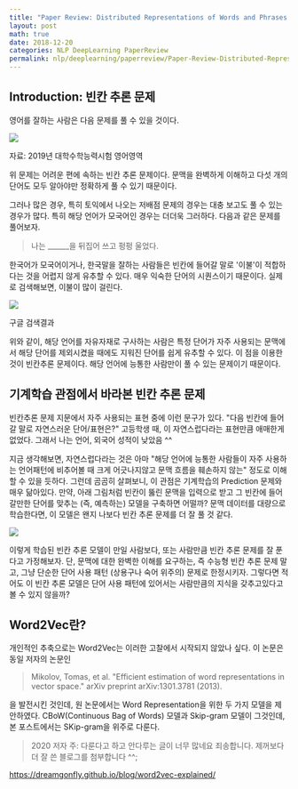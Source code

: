 ```yaml
---
title: "Paper Review: Distributed Representations of Words and Phrases and their Compositionality"
layout: post
math: true
date: 2018-12-20
categories: NLP DeepLearning PaperReview
permalink: nlp/deeplearning/paperreview/Paper-Review-Distributed-Representations-of-Words-and-Phrases-and-their-Compositionality/
---
```


## Introduction: 빈칸 추론 문제

영어를 잘하는 사람은 다음 문제를 풀 수 있을 것이다.

![]({{site.baseurl}}/assets/postimages/Untitled-98c8d146-e5c4-4514-9031-fe79b4989bcf.png)

자료: 2019년 대학수학능력시험 영어영역

위 문제는 어려운 편에 속하는 빈칸 추론 문제이다. 문맥을 완벽하게 이해하고 다섯 개의 단어도 모두 알아야만 정확하게 풀 수 있기 때문이다.

그러나 많은 경우, 특히 토익에서 나오는 저배점 문제의 경우는 대충 보고도 풀 수 있는 경우가 많다. 특히 해당 언어가 모국어인 경우는 더더욱 그러하다. 다음과 같은 문제를 풀어보자.

> 나는 ______을 뒤집어 쓰고 펑펑 울었다.

한국어가 모국어이거나, 한국말을 잘하는 사람들은 빈칸에 들어갈 말로 '이불'이 적합하다는 것을 어렵지 않게 유추할 수 있다. 매우 익숙한 단어의 시퀀스이기 때문이다. 실제로 검색해보면, 이불이 많이 걸린다.

![]({{site.baseurl}}/assets/postimages/Untitled-9d1607cb-0daf-44ee-9506-0e949b5da2c4.png)

구글 검색결과

위와 같이, 해당 언어를 자유자재로 구사하는 사람은 특정 단어가 자주 사용되는 문맥에서 해당 단어를 제외시켰을 때에도 지워진 단어를 쉽게 유추할 수 있다. 이 점을 이용한 것이 빈칸추론 문제이다. 해당 언어에 능통한 사람만이 풀 수 있는 문제이기 때문이다.

## 기계학습 관점에서 바라본 빈칸 추론 문제

빈칸추론 문제 지문에서 자주 사용되는 표현 중에 이런 문구가 있다. "다음 빈칸에 들어갈 말로 자연스러운 단어/표현은?" 고등학생 때, 이 자연스럽다라는 표현만큼 애매한게 없었다. 그래서 나는 언어, 외국어 성적이 낮았음 ^^

지금 생각해보면, 자연스럽다라는 것은 아마 "해당 언어에 능통한 사람들이 자주 사용하는 언어패턴에 비추어볼 때 크게 어긋나지않고 문맥 흐름을 훼손하지 않는" 정도로 이해할 수 있을 듯하다. 그런데 곰곰히 살펴보니, 이 관점은 기계학습의 Prediction 문제와 매우 닮아있다. 만약, 아래 그림처럼 빈칸이 뚫린 문맥을 입력으로 받고 그 빈칸에 들어갈만한 단어를 맞추는 (즉, 예측하는) 모델을 구축하면 어떨까? 문맥 데이터를 대량으로 학습한다면, 이 모델은 왠지 나보다 빈칸 추론 문제를 더 잘 풀 것 같다.

![]({{site.baseurl}}/assets/postimages/Untitled-5da34d59-8bcc-4404-93d3-fc93cb2d4e16.png)

이렇게 학습된 빈칸 추론 모델이 만일 사람보다, 또는 사람만큼 빈칸 추론 문제를 잘 푼다고 가정해보자. 단, 문맥에 대한 완벽한 이해를 요구하는, 즉 수능형 빈칸 추론 문제 말고, 그냥 단순한 단어 사용 패턴 (상용구나 숙어 위주의) 문제로 한정시키자. 그렇다면 적어도 이 빈칸 추론 모델은 단어 사용 패턴에 있어서는 사람만큼의 지식을 갖추고있다고 볼 수 있지 않을까?

## Word2Vec란?

개인적인 추축으로는 Word2Vec는 이러한 고찰에서 시작되지 않았나 싶다. 이 논문은 동일 저자의 논문인

> Mikolov, Tomas, et al. "Efficient estimation of word representations in vector space." arXiv preprint arXiv:1301.3781 (2013).

을 발전시킨 것인데, 원 논문에서는 Word Representation을 위한 두 가지 모델을 제안하였다.
CBoW(Continuous Bag of Words) 모델과 Skip-gram 모델이 그것인데, 본 포스트에서는 SKip-gram을 위주로 다룬다.

> 2020 저자 주: 다룬다고 하고 안다루는 글이 너무 많네요 죄송합니다. 제꺼보다 더 잘 쓴 블로그를 첨부합니다 ^^;

https://dreamgonfly.github.io/blog/word2vec-explained/
